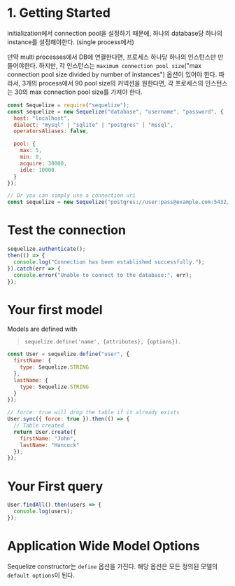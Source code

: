 # 1. Getting Started

initialization에서 connection pool을 설정하기 때문에, 하나의 database당 하나의 instance를 설정해야한다. (single process에서)

만약 multi processes에서 DB에 연결한다면, 프로세스 하나당 하나의 인스턴스만 만들어야한다. 하지만, 각 인스턴스는 `maximum connection pool size`("max connection pool size divided by number of instances") 옵션이 있어야 한다. 따라서, 3개의 process에서 90 pool size의 커넥션을 원한다면, 각 프로세스의 인스턴스는 30의 max connection pool size를 가져야 한다.

```javascript
const Sequelize = require("sequelize");
const sequelize = new Sequelize("database", "username", "password", {
  host: "localhost",
  dialect: "mysql" | "sqlite" | "postgres" | "mssql",
  operatorsAliases: false,

  pool: {
    max: 5,
    min: 0,
    acquire: 30000,
    idle: 10000
  }
});

// Or you can simply use a connection uri
const sequelize = new Sequelize("postgres://user:pass@example.com:5432/dbname");
```

# Test the connection

```javascript
sequelize.authenticate();
then(() => {
  console.log("Connection has been established successfully.");
}).catch(err => {
  console.error("Unable to connect to the database:", err);
});
```

# Your first model

Models are defined with

> `sequelize.define('name', {attributes}, {options}).`

```javascript
const User = sequelize.define("user", {
  firstName: {
    type: Sequelize.STRING
  },
  lastName: {
    type: Sequelize.STRING
  }
});

// force: true will drop the table if it already exists
User.sync({ force: true }).then(() => {
  // Table created
  return User.create({
    firstName: "John",
    lastName: "Hancock"
  });
});
```

# Your First query

```javascript
User.findAll().then(users => {
  console.log(users);
});
```

# Application Wide Model Options

Sequelize constructor는 `define` 옵션을 가진다. 해당 옵션은 모든 정의된 모델의 `default options`이 된다.
